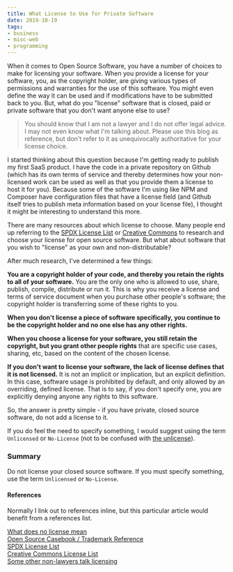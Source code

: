 ```yaml
---
title: What License to Use for Private Software
date: 2019-10-19
tags:
- business
- misc-web
- programming
---
```

When it comes to Open Source Software, you have a number of choices to make for licensing your software.  When you provide a license for your software, you, as the copyright holder, are giving various types of permissions and warranties for the use of this software. You might even define the way it can be used and if modifications have to be submitted back to you. But, what do you "license" software that is closed, paid or private software that you don't want anyone else to use?

<!--more-->

> You should know that I am not a lawyer and I do not offer legal advice.  I may not even know what I'm talking about.  Please use this blog as reference, but don't refer to it as unequivocally authoritative for your license choice.

I started thinking about this question because I'm getting ready to publish my first SaaS product.  I have the code in a private repository on Github (which has its own terms of service and thereby determines how your non-licensed work can be used as well as that you provide them a license to host it for you).  Because some of the software I'm using like NPM and Composer have configuration files that have a license field (and Github itself tries to publish meta information based on your license file), I thought it might be interesting to understand this more.

There are many resources about which license to choose. Many people end up referring to the [SPDX License List](https://spdx.org/licenses/) or [Creative Commons](https://creativecommons.org/) to research and choose your license for open source software.  But what about software that you wish to "license" as your own and non-distributable?

After much research, I've determined a few things:

**You are a copyright holder of your code, and thereby you retain the rights to all of your software.** You are the only one who is allowed to use, share, publish, compile, distribute or run it.  This is why you receive a license and terms of service document when you purchase other people's software; the copyright holder is transferring some of these rights to you.  

**When you don't license a piece of software specifically, you continue to be the copyright holder and no one else has any other rights.**

**When you choose a license for your software, you still retain the copyright, but you grant other people rights** that are specific use cases, sharing, etc, based on the content of the chosen license.

**If you don't want to license your software, the lack of license defines that it is not licensed.**  It is not an implicit or implication, but an explicit definition.  In this case, software usage is prohibited by default, and only allowed by an overriding, defined license.  That is to say, if you don't specify one, you are explicitly denying anyone any rights to this software.

So, the answer is pretty simple - if you have private, closed source software, do not add a license to it. 

If you do feel the need to specify something, I would suggest using the term `Unlicensed` or `No-License` (not to be confused with [the unlicense](https://spdx.org/licenses/Unlicense.html)).

### Summary

Do not license your closed source software.  If you must specify something, use the term `Unlicensed` or `No-License`.

#### References

Normally I link out to references inline, but this particular article would benefit from a references list.

[What does no license mean](https://choosealicense.com/no-permission/)  
[Open Source Casebook / Trademark Reference](https://google.github.io/opencasebook/trademarks/)  
[SPDX License List](https://spdx.org/licenses/)  
[Creative Commons License List](https://creativecommons.org/)  
[Some other non-lawyers talk licensing](https://softwareengineering.stackexchange.com/questions/68134/best-existing-license-for-closed-source-code)  
